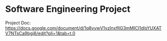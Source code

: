 # Software Engineering Project

Project Doc: https://docs.google.com/document/d/1q8vvwV1vzInxfIlG3mMICI1dlsYUXATV7NTsCa9bgi8/edit?pli=1&tab=t.0
